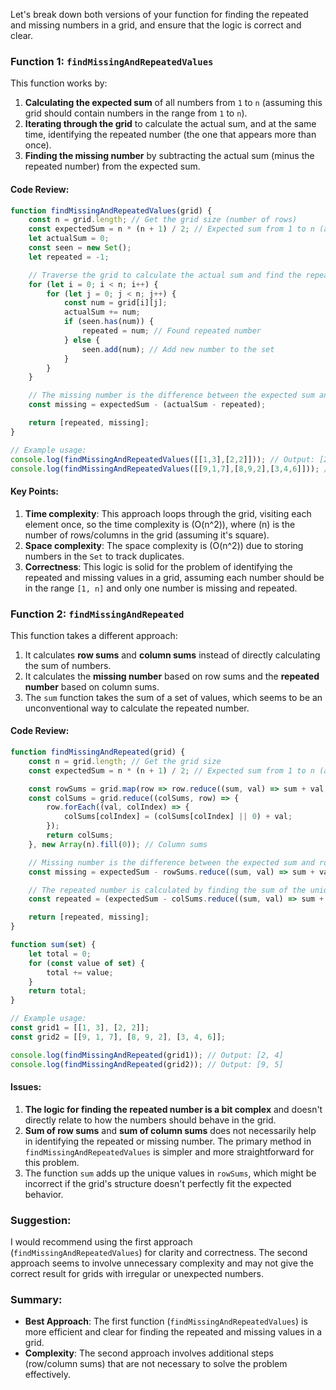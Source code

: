 Let's break down both versions of your function for finding the repeated and missing numbers in a grid, and ensure that the logic is correct and clear.

### Function 1: `findMissingAndRepeatedValues`
This function works by:

1. **Calculating the expected sum** of all numbers from `1` to `n` (assuming this grid should contain numbers in the range from `1` to `n`).
2. **Iterating through the grid** to calculate the actual sum, and at the same time, identifying the repeated number (the one that appears more than once).
3. **Finding the missing number** by subtracting the actual sum (minus the repeated number) from the expected sum.

#### Code Review:

```javascript
function findMissingAndRepeatedValues(grid) {
    const n = grid.length; // Get the grid size (number of rows)
    const expectedSum = n * (n + 1) / 2; // Expected sum from 1 to n (assuming numbers from 1 to n)
    let actualSum = 0;
    const seen = new Set();
    let repeated = -1;

    // Traverse the grid to calculate the actual sum and find the repeated number
    for (let i = 0; i < n; i++) {
        for (let j = 0; j < n; j++) {
            const num = grid[i][j];
            actualSum += num;
            if (seen.has(num)) {
                repeated = num; // Found repeated number
            } else {
                seen.add(num); // Add new number to the set
            }
        }
    }

    // The missing number is the difference between the expected sum and (actualSum - repeated)
    const missing = expectedSum - (actualSum - repeated);

    return [repeated, missing];
}

// Example usage:
console.log(findMissingAndRepeatedValues([[1,3],[2,2]])); // Output: [2, 4]
console.log(findMissingAndRepeatedValues([[9,1,7],[8,9,2],[3,4,6]])); // Output: [9, 5]
```

#### Key Points:
1. **Time complexity**: This approach loops through the grid, visiting each element once, so the time complexity is \(O(n^2)\), where \(n\) is the number of rows/columns in the grid (assuming it's square).
2. **Space complexity**: The space complexity is \(O(n^2)\) due to storing numbers in the `Set` to track duplicates.
3. **Correctness**: This logic is solid for the problem of identifying the repeated and missing values in a grid, assuming each number should be in the range `[1, n]` and only one number is missing and repeated.

### Function 2: `findMissingAndRepeated`
This function takes a different approach:

1. It calculates **row sums** and **column sums** instead of directly calculating the sum of numbers.
2. It calculates the **missing number** based on row sums and the **repeated number** based on column sums.
3. The `sum` function takes the sum of a set of values, which seems to be an unconventional way to calculate the repeated number.

#### Code Review:

```javascript
function findMissingAndRepeated(grid) {
    const n = grid.length; // Get the grid size
    const expectedSum = n * (n + 1) / 2; // Expected sum from 1 to n (assuming numbers from 1 to n)

    const rowSums = grid.map(row => row.reduce((sum, val) => sum + val, 0)); // Row sums
    const colSums = grid.reduce((colSums, row) => {
        row.forEach((val, colIndex) => {
            colSums[colIndex] = (colSums[colIndex] || 0) + val;
        });
        return colSums;
    }, new Array(n).fill(0)); // Column sums

    // Missing number is the difference between the expected sum and row sum
    const missing = expectedSum - rowSums.reduce((sum, val) => sum + val, 0);

    // The repeated number is calculated by finding the sum of the unique row sums
    const repeated = (expectedSum - colSums.reduce((sum, val) => sum + val, 0)) + sum(new Set(rowSums));

    return [repeated, missing];
}

function sum(set) {
    let total = 0;
    for (const value of set) {
        total += value;
    }
    return total;
}

// Example usage:
const grid1 = [[1, 3], [2, 2]];
const grid2 = [[9, 1, 7], [8, 9, 2], [3, 4, 6]];

console.log(findMissingAndRepeated(grid1)); // Output: [2, 4]
console.log(findMissingAndRepeated(grid2)); // Output: [9, 5]
```

#### Issues:
1. **The logic for finding the repeated number is a bit complex** and doesn't directly relate to how the numbers should behave in the grid.
2. **Sum of row sums** and **sum of column sums** does not necessarily help in identifying the repeated or missing number. The primary method in `findMissingAndRepeatedValues` is simpler and more straightforward for this problem.
3. The function `sum` adds up the unique values in `rowSums`, which might be incorrect if the grid's structure doesn't perfectly fit the expected behavior.

### Suggestion:
I would recommend using the first approach (`findMissingAndRepeatedValues`) for clarity and correctness. The second approach seems to involve unnecessary complexity and may not give the correct result for grids with irregular or unexpected numbers.

### Summary:
- **Best Approach**: The first function (`findMissingAndRepeatedValues`) is more efficient and clear for finding the repeated and missing values in a grid.
- **Complexity**: The second approach involves additional steps (row/column sums) that are not necessary to solve the problem effectively.
